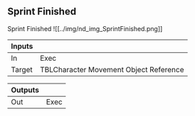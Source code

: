 ## Sprint Finished
Sprint Finished
![[../img/nd_img_SprintFinished.png]]

|Inputs||
|--|--|
| In | Exec |
| Target | TBLCharacter Movement Object Reference |

|Outputs||
|--|--|
| Out | Exec |
